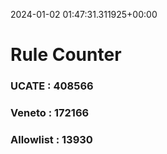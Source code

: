 2024-01-02 01:47:31.311925+00:00
# Rule Counter 
 ### UCATE : 408566

 ### Veneto : 172166

 ### Allowlist : 13930